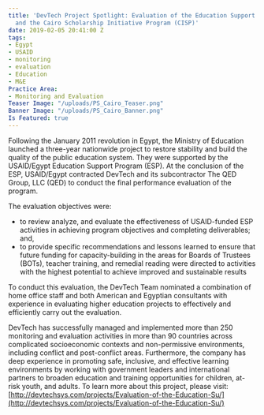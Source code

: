 ```yaml
---
title: 'DevTech Project Spotlight: Evaluation of the Education Support Program (ESP)
  and the Cairo Scholarship Initiative Program (CISP)'
date: 2019-02-05 20:41:00 Z
tags:
- Egypt
- USAID
- monitoring
- evaluation
- Education
- M&E
Practice Area:
- Monitoring and Evaluation
Teaser Image: "/uploads/PS_Cairo_Teaser.png"
Banner Image: "/uploads/PS_Cairo_Banner.png"
Is Featured: true
---
```


Following the January 2011 revolution in Egypt, the Ministry of Education launched a three-year nationwide project to restore stability and build the quality of the public education system.  They were supported by the USAID/Egypt Education Support Program (ESP). At the conclusion of the ESP, USAID/Egypt contracted DevTech and its subcontractor The QED Group, LLC (QED) to conduct the final performance evaluation of the program.

The evaluation objectives were:

* to review analyze, and evaluate the effectiveness of USAID-funded ESP activities in achieving program objectives and completing deliverables; and,
* to provide specific recommendations and lessons learned to ensure that future funding for capacity-building in the areas for Boards of Trustees (BOTs), teacher training, and remedial reading were directed to activities with the highest potential to achieve improved and sustainable results

To conduct this evaluation, the DevTech Team nominated a combination of home office staff and both American and Egyptian consultants with experience in evaluating higher education projects to effectively and efficiently carry out the evaluation.

DevTech has successfully managed and implemented more than 250 monitoring and evaluation activities in more than 90 countries across complicated socioeconomic contexts and non-permissive environments, including conflict and post-conflict areas.  Furthermore, the company has deep experience in promoting safe, inclusive, and effective learning environments by working with government leaders and international partners to broaden education and training opportunities for children, at-risk youth, and adults. To learn more about this project, please visit: [http://devtechsys.com/projects/Evaluation-of-the-Education-Su/](http://devtechsys.com/projects/Evaluation-of-the-Education-Su/)

